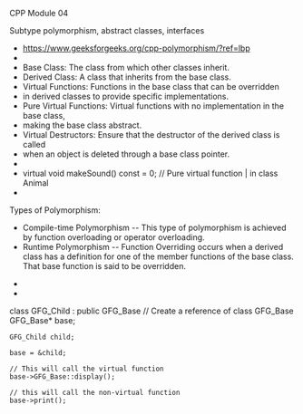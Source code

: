 
CPP Module 04

Subtype polymorphism, abstract classes, interfaces


 * https://www.geeksforgeeks.org/cpp-polymorphism/?ref=lbp
 * 
 * Base Class: The class from which other classes inherit.
 * Derived Class: A class that inherits from the base class.
 * Virtual Functions: Functions in the base class that can be overridden
 *  in derived classes to provide specific implementations.
 * Pure Virtual Functions: Virtual functions with no implementation in the base class,
 *  making the base class abstract.
 * Virtual Destructors: Ensure that the destructor of the derived class is called 
 * when an object is deleted through a base class pointer.
 * 
 * virtual void makeSound() const = 0; // Pure virtual function | in class Animal
 * 
Types of Polymorphism:
- Compile-time Polymorphism
    -- This type of polymorphism is achieved by function overloading or operator overloading.
- Runtime Polymorphism
    -- Function Overriding occurs when a derived class has a definition for one of the member functions of the base class. That base function is said to be overridden.
 * 
 * 
 
class GFG_Child : public GFG_Base
// Create a reference of class GFG_Base
    GFG_Base* base;
 
    GFG_Child child;
 
    base = &child;
 
    // This will call the virtual function
    base->GFG_Base::display();
 
    // this will call the non-virtual function
    base->print();

